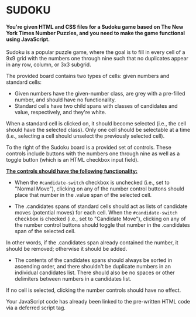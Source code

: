 # SUDOKU 

#### You're given HTML and CSS files for a Sudoku game based on The New York Times Number Puzzles, and you need to make the game functional using JavaScript.

Sudoku is a popular puzzle game, where the goal is to fill in every cell of a 9x9 grid with the numbers one through nine such that no duplicates appear in any row, column, or 3x3 subgrid.

The provided board contains two types of cells: given numbers and standard cells:
- Given numbers have the given-number class, are grey with a pre-filled number, and should have no functionality.
- Standard cells have two child spans with classes of candidates and value, respectively, and they're white. 

When a standard cell is clicked on, it should become selected (i.e., the cell should have the selected class). Only one cell should be selectable at a time (i.e., selecting a cell should unselect the previously selected cell).

To the right of the Sudoku board is a provided set of controls. These controls include buttons with the numbers one through nine as well as a toggle button (which is an HTML checkbox input field). 

<INS>**The controls should have the following functionality:**</INS>

- When the `#candidate-switch` checkbox is unchecked (i.e., set to "Normal Move"), clicking on any of the number control buttons should place that number in the .value span of the selected cell.

- The .candidates spans of standard cells should act as lists of candidate moves (potential moves) for each cell. When the `#candidate-switch` checkbox is checked (i.e., set to "Candidate Move"), clicking on any of the number control buttons should toggle that number in the .candidates span of the selected cell. 

In other words, if the .candidates span already contained the number, it should be removed; otherwise it should be added.

- The contents of the candidates spans should always be sorted in ascending order, and there shouldn't be duplicate numbers in an individual candidates list. There should also be no spaces or other delimiters between numbers in a candidates list.

If no cell is selected, clicking the number controls should have no effect.

Your JavaScript code has already been linked to the pre-written HTML code via a deferred script tag.
